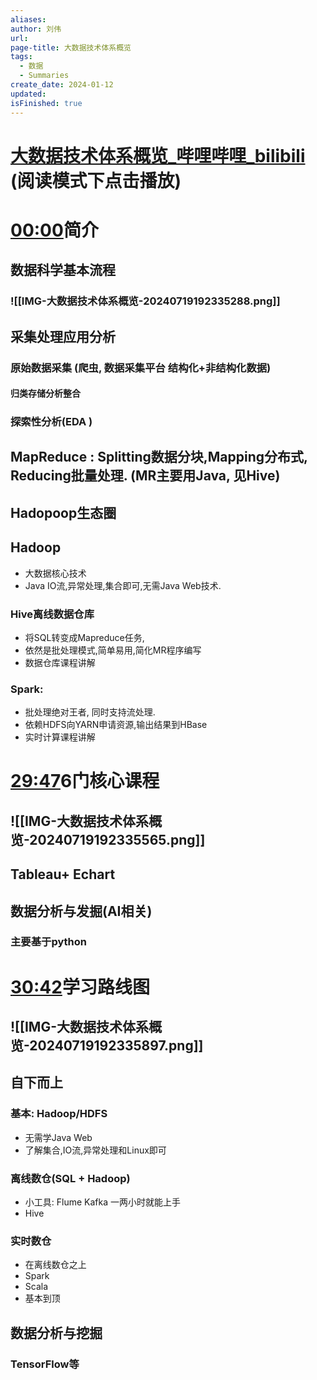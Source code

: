 ```yaml
---
aliases: 
author: 刘伟
url: 
page-title: 大数据技术体系概览
tags:
  - 数据
  - Summaries
create_date: 2024-01-12
updated: 
isFinished: true
---
```




# [大数据技术体系概览_哔哩哔哩_bilibili](https://www.bilibili.com/video/BV1qN4y1h7wU/?vd_source=7038f96b6bb3b14743531b102b109c43) (阅读模式下点击播放)



# [00:00](https://www.bilibili.com/video/BV1qN4y1h7wU/?vd_source=7038f96b6bb3b14743531b102b109c43#t=0.871003)简介
## 数据科学基本流程
 ### ![[IMG-大数据技术体系概览-20240719192335288.png]]
## 采集处理应用分析
### 原始数据采集 (爬虫, 数据采集平台 结构化+非结构化数据)
#### 归类存储分析整合
### 探索性分析(EDA )
## MapReduce : Splitting数据分块,Mapping分布式, Reducing批量处理. (MR主要用Java, 见Hive)
## Hadopoop生态圈

## Hadoop
- 大数据核心技术
- Java IO流,异常处理,集合即可,无需Java Web技术.
### Hive离线数据仓库
- 将SQL转变成Mapreduce任务, 
- 依然是批处理模式,简单易用,简化MR程序编写
- 数据仓库课程讲解
### Spark: 
- 批处理绝对王者, 同时支持流处理. 
- 依赖HDFS向YARN申请资源,输出结果到HBase
- 实时计算课程讲解
# [29:47](https://www.bilibili.com/video/BV1qN4y1h7wU/?vd_source=7038f96b6bb3b14743531b102b109c43#t=1787.747045)6门核心课程
## ![[IMG-大数据技术体系概览-20240719192335565.png]]

## Tableau+ Echart
## 数据分析与发掘(AI相关)
### 主要基于python

# [30:42](https://www.bilibili.com/video/BV1qN4y1h7wU/?vd_source=7038f96b6bb3b14743531b102b109c43#t=1842.951139)学习路线图
## ![[IMG-大数据技术体系概览-20240719192335897.png]]
## 自下而上
### 基本: Hadoop/HDFS
- 无需学Java Web
-  了解集合,IO流,异常处理和Linux即可
### 离线数仓(SQL + Hadoop)
- 小工具: Flume Kafka 一两小时就能上手
- Hive
### 实时数仓
- 在离线数仓之上
- Spark  
- Scala
- 基本到顶
## 数据分析与挖掘
###  TensorFlow等





